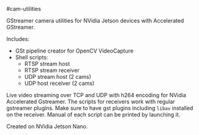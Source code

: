 #cam-utilities

GStreamer camera utilities for NVidia Jetson devices with Accelerated GStreamer.

Includes:
 * GSt pipeline creator for OpenCV VideoCapture 
 * Shell scripts:
   * RTSP stream host 
   * RTSP stream receiver
   * UDP stream host (2 cams)
   * UDP host receiver (2 cams)


Live video streaming over TCP and UDP with h264 encoding for NVidia Accelerated Gstreamer.
The scripts for receivers work with regular gstreamer plugins. Make sure to have gst plugins including `libav` installed on the receiver.
Manual of each script can be printed by launching it.

Created on NVidia Jetson Nano.




